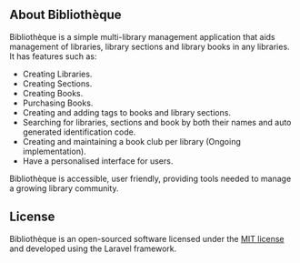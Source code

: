 
## About Bibliothèque

Bibliothèque is a simple multi-library management application that aids management of libraries, library sections and library books in any libraries.
It has features such as: 

- Creating Libraries.
- Creating Sections.
- Creating Books.
- Purchasing Books.
- Creating and adding tags to books and library sections.
- Searching for libraries, sections and book by both their names and auto generated identification code.
- Creating and maintaining a book club per library (Ongoing implementation).
- Have a personalised interface for users.

Bibliothèque is accessible, user friendly, providing tools needed to manage a growing library community.


## License

Bibliothèque is an open-sourced software licensed under the [MIT license](https://opensource.org/licenses/MIT) and developed using the Laravel framework.
